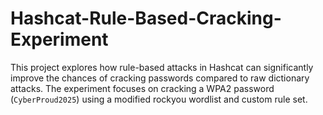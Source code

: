 # Hashcat-Rule-Based-Cracking-Experiment
This project explores how rule-based attacks in Hashcat can significantly improve the chances of cracking passwords compared to raw dictionary attacks. The experiment focuses on cracking a WPA2 password (`CyberProud2025`) using a modified rockyou wordlist and custom rule set.
